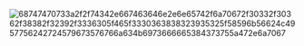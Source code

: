 ![68747470733a2f2f74342e667463646e2e6e65742f6a70672f30332f30362f38382f32392f3336305f465f3330363838323935325f58596b56624c4957756242724579673576766a634b6973666665384373755a472e6a7067](https://github.com/user-attachments/assets/01623e1c-e387-41cf-906c-a1f380a37491)
